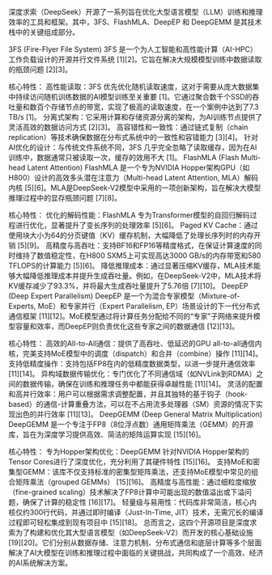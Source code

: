 深度求索（DeepSeek）开源了一系列旨在优化大型语言模型（LLM）训练和推理效率的工具和框架。其中，3FS、FlashMLA、DeepEP 和 DeepGEMM 是其技术栈中的关键组成部分。

3FS (Fire-Flyer File System)
3FS 是一个为人工智能和高性能计算（AI-HPC）工作负载设计的开源并行文件系统 [1][2]。它旨在解决大规模模型训练中数据读取的瓶颈问题 [2][3]。

核心特性：
高性能读取：3FS 优先优化随机读取速度，这对于需要从庞大数据集中持续访问随机训练数据的AI模型训练至关重要 [1]。它通过聚合数千个SSD的吞吐量和数百个存储节点的带宽，实现了极高的读取速度，在一个案例中达到了7.3 TB/s [1]。
分离式架构：它采用计算和存储资源分离的架构，为AI训练节点提供了灵活高效的数据访问方式 [2][3]。
高容错性和一致性：通过链式复制（chain replication）等技术确保数据在分布式系统中的一致性和容错能力 [3][4]。
针对AI优化的设计：与传统文件系统不同，3FS 几乎完全忽略了读取缓存，因为在AI训练中，数据通常只被读取一次，缓存的效用不大 [1]。
FlashMLA (Flash Multi-head Latent Attention)
FlashMLA 是一个专为NVIDIA Hopper架构GPU（如H800）设计的高效多头潜在注意力（Multi-head Latent Attention, MLA）解码内核 [5][6]。MLA是DeepSeek-V2模型中采用的一项创新架构，旨在解决大模型推理过程中的显存瓶颈问题 [7][8]。

核心特性：
优化的解码性能：FlashMLA 专为Transformer模型的自回归解码过程进行优化，显著提升了变长序列的处理效率 [5][6]。
Paged KV Cache：通过使用块大小为64的分页键值（KV）缓存机制，大幅降低了处理长序列时的内存开销 [5][9]。
高精度与高吞吐：支持BF16和FP16等精度格式，在保证计算速度的同时维持了数值稳定性，在H800 SXM5上可实现高达3000 GB/s的内存带宽和580 TFLOPS的计算能力 [5][6]。
降低推理成本：通过显著压缩KV缓存，MLA技术能够大幅降低推理成本并提升生成吞吐量。例如，在DeepSeek-V2中，MLA技术将KV缓存减少了93.3%，并将最大生成吞吐量提升了5.76倍 [7][10]。
DeepEP (Deep Expert Parallelism)
DeepEP 是一个为混合专家模型（Mixture-of-Experts, MoE）和专家并行（Expert Parallelism, EP）场景设计的下一代分布式通信框架 [11][12]。MoE模型通过将计算任务分配给不同的“专家”子网络来提升模型容量和效率，而DeepEP则负责优化这些专家之间的数据通信 [12][13]。

核心特性：
高效的All-to-All通信：提供了高吞吐、低延迟的GPU all-to-all通信内核，完美支持MoE模型中的调度（dispatch）和合并（combine）操作 [11][14]。
支持低精度操作：支持包括FP8在内的低精度数据类型，以进一步提升通信效率 [11][14]。
异构域数据传输优化：专门优化了不同通信域（如NVLink到RDMA）之间的数据传输，确保在训练和推理任务中都能获得卓越性能 [11][14]。
灵活的配置和高并行效率：用户可以根据需求调整配置，并且其独特的基于钩子（hook-based）的通信-计算重叠方法，可以在不占用流多处理器（SM）资源的情况下实现出色的并行效率 [11][13]。
DeepGEMM (Deep General Matrix Multiplication)
DeepGEMM 是一个专注于FP8（8位浮点数）通用矩阵乘法（GEMM）的开源库，旨在为深度学习提供高效、简洁的矩阵运算实现 [15][16]。

核心特性：
专为Hopper架构优化：DeepGEMM 针对NVIDIA Hopper架构的Tensor Cores进行了深度优化，充分利用了其硬件特性 [15][16]。
支持MoE和密集型GEMM：该库不仅支持标准的密集型矩阵乘法，还支持MoE模型中常见的组合矩阵乘法（grouped GEMMs） [15][16]。
高精度与高性能：通过细粒度缩放（fine-grained scaling）技术解决了FP8计算中可能出现的数值溢出或下溢问题，确保了计算的稳定性 [16][17]。
轻量级与易用性：代码库非常简洁，核心内核仅约300行代码，并通过即时编译（Just-In-Time, JIT）技术，无需冗长的编译过程即可轻松集成到现有项目中 [15][18]。
总而言之，这四个开源项目是深度求索为了构建和优化其大型语言模型（如DeepSeek-V2）而开发的核心基础设施 [19][20]。它们分别从数据存储、注意力机制、分布式通信和底层计算等多个层面解决了AI大模型在训练和推理过程中面临的关键挑战，共同构成了一个高效、经济的AI系统解决方案。